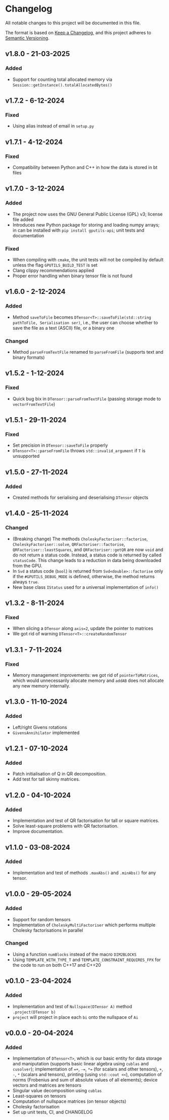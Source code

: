 # Changelog 

All notable changes to this project will be documented in this file.

The format is based on [Keep a Changelog](https://keepachangelog.com/en/1.1.0/),
and this project adheres to [Semantic Versioning](https://semver.org/spec/v2.0.0.html).

<!-- ---------------------
      v1.8.0
     --------------------- -->
## v1.8.0 - 21-03-2025

### Added

- Support for counting total allocated memory via `Session::getInstance().totalAllocatedBytes()` 


<!-- ---------------------
      v1.7.2
     --------------------- -->
## v1.7.2 - 6-12-2024

### Fixed

- Using alias instead of email in `setup.py`


<!-- ---------------------
      v1.7.1
     --------------------- -->
## v1.7.1 - 4-12-2024

### Fixed

- Compatibility between Python and C++ in how the data is stored in bt files


<!-- ---------------------
      v1.7.0
     --------------------- -->
## v1.7.0 - 3-12-2024

### Added

- The project now uses the GNU General Public License (GPL) v3; license file added
- Introduces new Python package for storing and loading numpy arrays; in can be installed with `pip install gputils-api`; 
  unit tests and documentation

### Fixed

- When compiling with `cmake`, the unit tests will not be compiled by default unless the flag `GPUTILS_BUILD_TEST` is set
- Clang clippy recommendations applied
- Proper error handling when binary tensor file is not found  


<!-- ---------------------
      v1.6.0
     --------------------- -->
## v1.6.0 - 2-12-2024

### Added

- Method `saveToFile` becomes `DTensor<T>::saveToFile(std::string pathToFile, Serialisation ser)`, i.e., the user can 
  choose whether to save the file as a text (ASCII) file, or a binary one

### Changed

 - Method `parseFromTextFile` renamed to `parseFromFile` (supports text and binary formats)


<!-- ---------------------
      v1.5.2
     --------------------- -->
## v1.5.2 - 1-12-2024

### Fixed

- Quick bug bix in `DTensor::parseFromTextFile` (passing storage mode to `vectorFromTextFile`)


<!-- ---------------------
      v1.5.1
     --------------------- -->
## v1.5.1 - 29-11-2024

### Fixed

- Set precision in `DTensor::saveToFile` properly
- `DTensor<T>::parseFromFile` throws `std::invalid_argument` if `T` is unsupported

<!-- ---------------------
      v1.5.0
     --------------------- -->
## v1.5.0 - 27-11-2024

### Added

- Created methods for serialising and deserialising `DTensor` objects


<!-- ---------------------
      v1.4.0
     --------------------- -->
## v1.4.0 - 25-11-2024

### Changed

- (Breaking change) The methods `CholeskyFactoriser::factorise`, `CholeskyFactoriser::solve`, `QRFactoriser::factorise`,
  `QRFactoriser::leastSquares`, and `QRFactoriser::getQR` are now `void` and do not
  return a status code. Instead, a status code is returned by called `statusCode`.
  This change leads to a reduction in data being downloaded from the GPU.
- In `Svd` a status code (`bool`) is returned from `Svd<double>::factorise` only if the
  `#GPUTILS_DEBUG_MODE` is defined, otherwise, the method returns always `true`.
- New base class `IStatus` used for a universal implementation of `info()`


<!-- ---------------------
      v1.3.2
     --------------------- -->
## v1.3.2 - 8-11-2024

### Fixed

- When slicing a `DTensor` along `axis=2`, update the pointer to matrices
- We got rid of warning `DTensor<T>::createRandomTensor` 


<!-- ---------------------
      v1.3.1
     --------------------- -->
## v1.3.1 - 7-11-2024

### Fixed

- Memory management improvements: we got rid of `pointerToMatrices`, which would unnecessarily allocate memory and `addAB` does not allocate any new memory internally.

<!-- ---------------------
      v1.3.0
     --------------------- -->
## v1.3.0 - 11-10-2024 

### Added

- Left/right Givens rotations
- `GivensAnnihilator` implemented


<!-- ---------------------
      v1.2.1
     --------------------- -->
## v1.2.1 - 07-10-2024

### Added

- Patch initialisation of Q in QR decomposition.
- Add test for tall skinny matrices.

<!-- ---------------------
      v1.2.0
     --------------------- -->
## v1.2.0 - 04-10-2024

### Added

- Implementation and test of QR factorisation for tall or square matrices.
- Solve least-square problems with QR factorisation.
- Improve documentation.

<!-- ---------------------
      v1.1.0
     --------------------- -->
## v1.1.0 - 03-08-2024

### Added

- Implementation and test of methods `.maxAbs()` and `.minAbs()` for any tensor.

<!-- ---------------------
      v1.0.0
     --------------------- -->
## v1.0.0 - 29-05-2024

### Added

- Support for random tensors
- Implementation of `CholeskyMultiFactoriser` which performs multiple Cholesky factorisations in parallel

### Changed

- Using a function `numBlocks` instead of the macro `DIM2BLOCKS`
- Using `TEMPLATE_WITH_TYPE_T` and `TEMPLATE_CONSTRAINT_REQUIRES_FPX` for the code to run on both C++17 and C++20

<!-- ---------------------
      v0.1.0
     --------------------- -->
## v0.1.0 - 23-04-2024

### Added

- Implementation and test of `Nullspace(DTensor A)` method `.project(DTensor b)`
- `project` will project in place each `bi` onto the nullspace of `Ai`

<!-- ---------------------
      v0.0.0
     --------------------- -->
## v0.0.0 - 20-04-2024

### Added

- Implementation of `DTensor<T>`, which is our basic entity for data storage and maniputation (supports basic linear algebra using `cublas` and `cusolver`); implementation of `=+`, `-=`, `*=` (for scalars and other tensors), `+`, `-`, `*` (scalars and tensors), printing (using `std::cout <<`), computation of norms (Frobenius and sum of absolute values of all elements); device vectors and matrices are tensors  
- Singular value decomposition using `cublas`
- Least-squares on tensors
- Computation of nullspace matrices (on tensor objects)
- Cholesky factorisation 
- Set up unit tests, CI, and CHANGELOG
